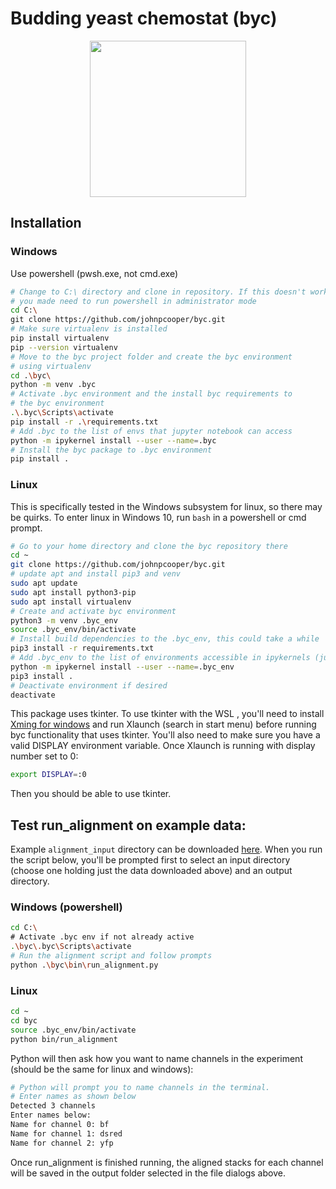 # Budding yeast chemostat (byc)

<p align="center">
<img src="https://www.dropbox.com/s/fsv2bvrxtlpkzte/byc_schematic.png?dl=1" width="250"/>
</p>

## Installation

### Windows

Use powershell (pwsh.exe, not cmd.exe)

```sh
# Change to C:\ directory and clone in repository. If this doesn't work,
# you made need to run powershell in administrator mode
cd C:\
git clone https://github.com/johnpcooper/byc.git
# Make sure virtualenv is installed
pip install virtualenv
pip --version virtualenv
# Move to the byc project folder and create the byc environment
# using virtualenv
cd .\byc\
python -m venv .byc
# Activate .byc environment and the install byc requirements to 
# the byc environment
.\.byc\Scripts\activate
pip install -r .\requirements.txt
# Add .byc to the list of envs that jupyter notebook can access
python -m ipykernel install --user --name=.byc
# Install the byc package to .byc environment
pip install .
```

### Linux

This is specifically tested in the Windows subsystem for linux, so there may be quirks. To enter linux in Windows 10, run `bash` in a powershell or cmd prompt.

```sh
# Go to your home directory and clone the byc repository there
cd ~
git clone https://github.com/johnpcooper/byc.git
# update apt and install pip3 and venv
sudo apt update
sudo apt install python3-pip
sudo apt install virtualenv
# Create and activate byc environment
python3 -m venv .byc_env
source .byc_env/bin/activate
# Install build dependencies to the .byc_env, this could take a while
pip3 install -r requirements.txt
# Add .byc_env to the list of environments accessible in ipykernels (jupyter notebook and ipython)
python -m ipykernel install --user --name=.byc_env
pip3 install .
# Deactivate environment if desired
deactivate
```

This package uses tkinter. To use tkinter with the WSL , you'll need to install [Xming for windows](https://sourceforge.net/projects/xming/) and run Xlaunch (search in start menu) before running byc functionality that uses tkinter. You'll also need to make sure you have a valid DISPLAY environment variable. Once Xlaunch is running with display number set to 0:

```bash
export DISPLAY=:0
```

Then you should be able to use tkinter.

## Test run_alignment on example data:

Example  `alignment_input` directory can be downloaded [here](https://utexas.box.com/s/wzkp7ijc9v3ksvhf9rj5sr564aoa1o3k). When you run the script below, you'll be prompted first to select an input directory (choose one holding just the data downloaded above) and an output directory.

### Windows (powershell)

```sh
cd C:\
# Activate .byc env if not already active
.\byc\.byc\Scripts\activate
# Run the alignment script and follow prompts
python .\byc\bin\run_alignment.py
```

### Linux

```sh
cd ~
cd byc
source .byc_env/bin/activate
python bin/run_alignment
```

Python will then ask how you want to name channels in the experiment (should be the same for linux and windows):

```sh
# Python will prompt you to name channels in the terminal.
# Enter names as shown below
Detected 3 channels
Enter names below:
Name for channel 0: bf
Name for channel 1: dsred
Name for channel 2: yfp
```

Once run_alignment is finished running, the aligned stacks for each channel will be saved in the output folder selected in the file dialogs above.
